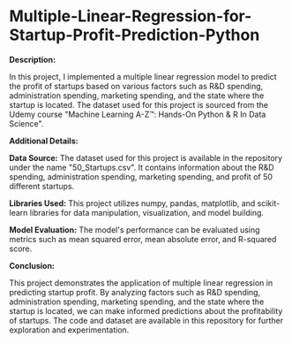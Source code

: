 # Multiple-Linear-Regression-for-Startup-Profit-Prediction-Python  

**Description:**  

In this project, I implemented a multiple linear regression model to predict the profit of startups based on various factors such as R&D spending, administration spending, marketing spending, and the state where the startup is located. The dataset used for this project is sourced from the Udemy course "Machine Learning A-Z™: Hands-On Python & R In Data Science".

**Additional Details:**  

**Data Source:** The dataset used for this project is available in the repository under the name "50_Startups.csv". It contains information about the R&D spending, administration spending, marketing spending, and profit of 50 different startups.  

**Libraries Used:** This project utilizes numpy, pandas, matplotlib, and scikit-learn libraries for data manipulation, visualization, and model building.  

**Model Evaluation:** The model's performance can be evaluated using metrics such as mean squared error, mean absolute error, and R-squared score.

**Conclusion:**  

This project demonstrates the application of multiple linear regression in predicting startup profit. By analyzing factors such as R&D spending, administration spending, marketing spending, and the state where the startup is located, we can make informed predictions about the profitability of startups. The code and dataset are available in this repository for further exploration and experimentation.

